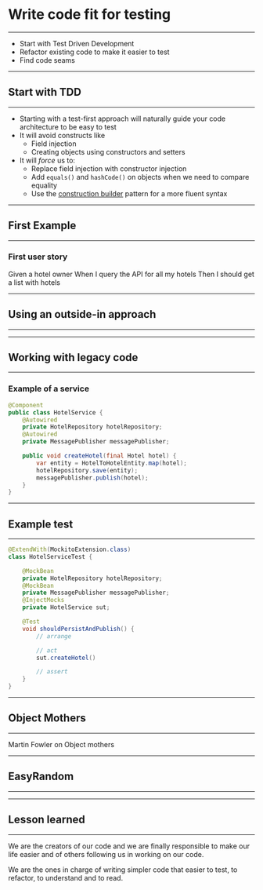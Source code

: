 
# Write code fit for testing

<hr/>

* Start with Test Driven Development
* Refactor existing code to make it easier to test
* Find code seams

---

## Start with TDD

<hr/>

* Starting with a test-first approach will naturally guide your code architecture to be easy to test
* It will avoid constructs like
    * Field injection
    * Creating objects using constructors and setters
* It will _force_ us to:
    * Replace field injection with constructor injection
    * Add `equals()` and `hashCode()` on objects when we need to compare equality
    * Use the [construction builder](https://martinfowler.com/dslCatalog/constructionBuilder.html) pattern for a more fluent syntax

---

## First Example

<hr/>

### First user story

Given a hotel owner
When I query the API for all my hotels
Then I should get a list with hotels

---

## Using an outside-in approach

<hr/>



---

## Working with legacy code

<hr/>

### Example of a service

```java
@Component
public class HotelService {
    @Autowired
    private HotelRepository hotelRepository;
    @Autowired
    private MessagePublisher messagePublisher;

    public void createHotel(final Hotel hotel) {
        var entity = HotelToHotelEntity.map(hotel);
        hotelRepository.save(entity);
        messagePublisher.publish(hotel);
    }
}
```

---

## Example test

<hr/>

```java
@ExtendWith(MockitoExtension.class)
class HotelServiceTest {

    @MockBean
    private HotelRepository hotelRepository;
    @MockBean
    private MessagePublisher messagePublisher;
    @InjectMocks
    private HotelService sut;

    @Test
    void shouldPersistAndPublish() {
        // arrange

        // act
        sut.createHotel()

        // assert
    }
}
```

---

## Object Mothers

<hr/>

Martin Fowler on Object mothers

---

## EasyRandom

<hr/>

---

## Lesson learned

<hr/>

We are the creators of our code and we are finally responsible to make our life easier and of others following us in working on our code.

We are the ones in charge of writing simpler code that easier to test, to refactor, to understand and to read.
